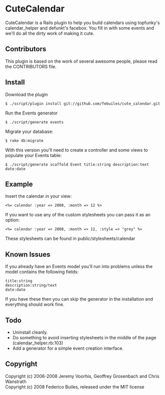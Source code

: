 CuteCalendar
============

CuteCalendar is a Rails plugin to help you build calendars using topfunky's
calendar\_helper and defunkt's facebox. 
You fill in with some events and we'll do all the dirty work of making it cute.

Contributors
------------

This plugin is based on the work of several awesome people, please read the CONTRIBUTORS file.

Install
-------

Download the plugin
         
    $ ./script/plugin install git://github.com/febuiles/cute_calendar.git

Run the Events generator

    $ ./script/generate events

Migrate your database:

    $ rake db:migrate

With this version you'll need to create a controller and some views to
populate your Events table:

    $ ./script/generate scaffold Event title:string description:text date:date

Example
-------

Insert the calendar in your view:

    <%= calendar :year => 2008, :month => 12 %>

If you want to use any of the custom stylesheets you can pass it as an
option:

    <%= calendar :year => 2008, :month => 12, :style => "grey" %>

These stylesheets can be found in public/stylesheets/calendar

Known Issues
------------

If you already have an Events model you'll run into problems unless the model
contains the following fields:

    title:string
    description:string/text
    date:date

If you have these then you can skip the generator in the installation
 and everything should work fine.

Todo
----

* Uninstall cleanly.
* Do something to avoid inserting stylesheets in the middle of the page (calendar_helper.rb:103)
* Add a generator for a simple event creation interface.

Copyright
---------

Copyright (c) 2006-2008 Jeremy Voorhis, Geoffrey Grosenbach and Chris Wanstrath     
Copyright (c) 2008 Federico Builes, released under the MIT license
